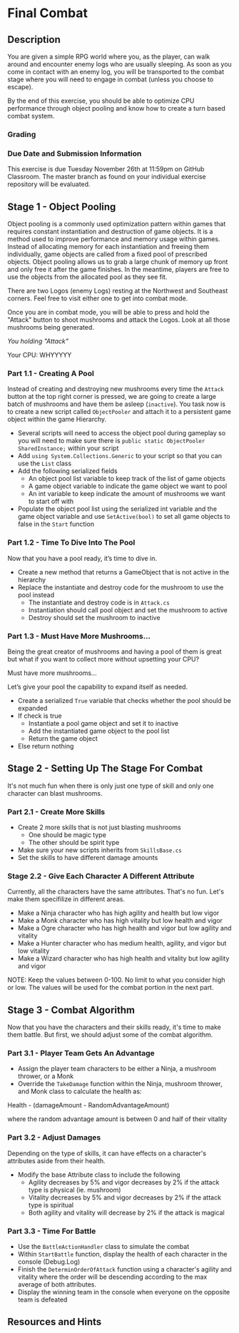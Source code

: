 # Final Combat

## Description

You are given a simple RPG world where you, as the player, can walk around and encounter enemy logs who are usually sleeping. As soon as you come in contact with an enemy log, you will be transported to the combat stage where you will need to engage in combat (unless you choose to escape). 

By the end of this exercise, you should be able to optimize CPU performance through object pooling and know how to create a turn based combat system. 

### Grading



### Due Date and Submission Information

This exercise is due Tuesday November 26th at 11:59pm on GitHub Classroom. The master branch as found on your individual exercise repository will be evaluated.


## Stage 1 - Object Pooling

Object pooling is a commonly used optimization pattern within games that requires constant instantiation and destruction of game objects. It is a method used to improve performance and memory usage within games. Instead of allocating memory for each instantiation and freeing them individually, game objects are called from a fixed pool of prescribed objects. Object pooling allows us to grab a large chunk of memory up front and only free it after the game finishes. In the meantime, players are free to use the objects from the allocated pool as they see fit.

There are two Logos (enemy Logs) resting at the Northwest and Southeast corners. Feel free to visit either one to get into combat mode. 

Once you are in combat mode, you will be able to press and hold the "Attack" button to shoot mushrooms and attack the Logos. Look at all those mushrooms being generated. 

*You holding "Attack"*

Your CPU: WHYYYYY

### Part 1.1 - Creating A Pool
Instead of creating and destroying new mushrooms every time the `Attack` button at the top right corner is pressed, we are going to create a large batch of mushrooms and have them be asleep (`inactive`). You task now is to create a new script called `ObjectPooler` and attach it to a persistent game object within the game Hierarchy. 
* Several scripts will need to access the object pool during gameplay so you will need to make sure there is `public static ObjectPooler SharedInstance;` within your script
* Add `using System.Collections.Generic` to your script so that you can use the `List` class
* Add the following serialized fields
  * An object pool list variable to keep track of the list of game objects
  * A game object variable to indicate the game object we want to pool
  * An int variable to keep indicate the amount of mushrooms we want to start off with
* Populate the object pool list using the serialized int variable and the game object variable and use `SetActive(bool)` to set all game objects to false in the `Start` function

### Part 1.2 - Time To Dive Into The Pool
Now that you have a pool ready, it’s time to dive in.
* Create a new method that returns a GameObject that is not active in the hierarchy
* Replace the instantiate and destroy code for the mushroom to use the pool instead
  * The instantiate and destroy code is in `Attack.cs`
  * Instantiation should call pool object and set the mushroom to active
  * Destroy should set the mushroom to inactive

### Part 1.3 - Must Have More Mushrooms...
Being the great creator of mushrooms and having a pool of them is great but what if you want to collect more without upsetting your CPU? 

Must have more mushrooms…

Let’s give your pool the capability to expand itself as needed.
* Create a serialized `True` variable that checks whether the pool should be expanded
* If check is true
  * Instantiate a pool game object and set it to inactive
  * Add the instantiated game object to the pool list
  * Return the game object
* Else return nothing

## Stage 2 - Setting Up The Stage For Combat
It's not much fun when there is only just one type of skill and only one character can blast mushrooms. 
### Part 2.1 - Create More Skills
* Create 2 more skills that is not just blasting mushrooms
  * One should be magic type
  * The other should be spirit type
* Make sure your new scripts inherits from `SkillsBase.cs`
* Set the skills to have different damage amounts
### Stage 2.2 - Give Each Character A Different Attribute
Currently, all the characters have the same attributes. That's no fun. Let's make them specifilize in different areas.
* Make a Ninja character who has high agility and health but low vigor
* Make a Monk character who has high vitality but low health and vigor
* Make a Ogre character who has high health and vigor but low agility and vitality
* Make a Hunter character who has medium health, agility, and vigor but low vitality
* Make a Wizard character who has high health and vitality but low agility and vigor

NOTE: Keep the values between 0-100. No limit to what you consider high or low. The values will be used for the combat portion in the next part.

## Stage 3 - Combat Algorithm
Now that you have the characters and their skills ready, it's time to make them battle. But first, we should adjust some of the combat algorithm.

### Part 3.1 - Player Team Gets An Advantage
* Assign the player team characters to be either a Ninja, a mushroom thrower, or a Monk
* Override the `TakeDamage` function within the Ninja, mushroom thrower, and Monk class to calculate the health as:

Health - (damageAmount - RandomAdvantageAmount)

where the random advantage amount is between 0 and half of their vitality
### Part 3.2 - Adjust Damages
Depending on the type of skills, it can have effects on a character's attributes aside from their health.
* Modify the base Attribute class to include the following
  * Agility decreases by 5% and vigor decreases by 2% if the attack type is physical (ie. mushroom)
  * Vitality decreases by 5% and vigor decreases by 2% if the attack type is spiritual
  * Both agility and vitality will decrease by 2% if the attack is magical

### Part 3.3 - Time For Battle
* Use the `BattleActionHandler` class to simulate the combat
* Within `StartBattle` function, display the health of each character in the console (Debug.Log)
* Finish the `DeterminOrderOfAttack` function using a character's agility and vitality where the order will be descending according to the max average of both attributes. 
* Display the winning team in the console when everyone on the opposite team is defeated

## Resources and Hints
